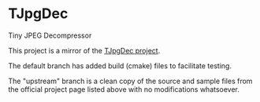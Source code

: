 # TJpgDec
Tiny JPEG Decompressor

This project is a mirror of the [TJpgDec project](http://elm-chan.org/fsw/tjpgd/00index.html).

The default branch has added build (cmake) files to facilitate
testing.

The "upstream" branch is a clean copy of the source and sample files
from the official project page listed above with no modifications
whatsoever.